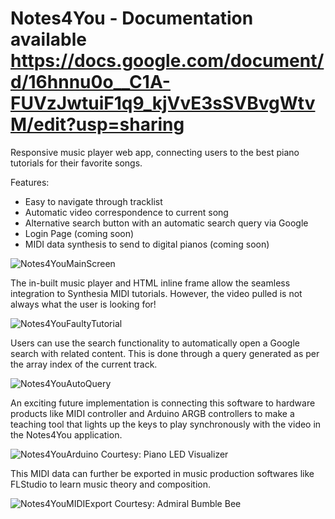 # Notes4You - Documentation available https://docs.google.com/document/d/16hnnu0o__C1A-FUVzJwtuiF1q9_kjVvE3sSVBvgWtvM/edit?usp=sharing 
Responsive music player web app, connecting users to the best piano tutorials for their favorite songs.

Features: 
  - Easy to navigate through tracklist
  - Automatic video correspondence to current song
  - Alternative search button with an automatic search query via Google
  - Login Page (coming soon)
  - MIDI data synthesis to send to digital pianos (coming soon)

![Notes4YouMainScreen](https://user-images.githubusercontent.com/103757105/208559712-a33cf7ea-4b39-4f1c-90ed-65835c9251fb.png)

The in-built music player and HTML inline frame allow the seamless integration to Synthesia MIDI tutorials.
However, the video pulled is not always what the user is looking for!

![Notes4YouFaultyTutorial](https://user-images.githubusercontent.com/103757105/208559901-5990eca3-40fc-48e2-904b-7545570052dc.png)

Users can use the search functionality to automatically open a Google search with related content. This is done through a query generated as per the array index of the current track.

![Notes4YouAutoQuery](https://user-images.githubusercontent.com/103757105/208560049-e697357f-b54d-4ef9-833e-666c54633f3c.png)

An exciting future implementation is connecting this software to hardware products like MIDI controller and Arduino ARGB controllers to make a teaching tool that lights up the keys to play synchronously with the video in the Notes4You application.

![Notes4YouArduino](https://user-images.githubusercontent.com/103757105/208561321-1eac19a9-dfc3-4a99-95ec-a05db2a5c23f.png)
Courtesy: Piano LED Visualizer

This MIDI data can further be exported in music production softwares like FLStudio to learn music theory and composition.

![Notes4YouMIDIExport](https://user-images.githubusercontent.com/103757105/208561396-1b34ce99-028a-41b2-8d6b-704be2ebec29.png)
Courtesy: Admiral Bumble Bee


